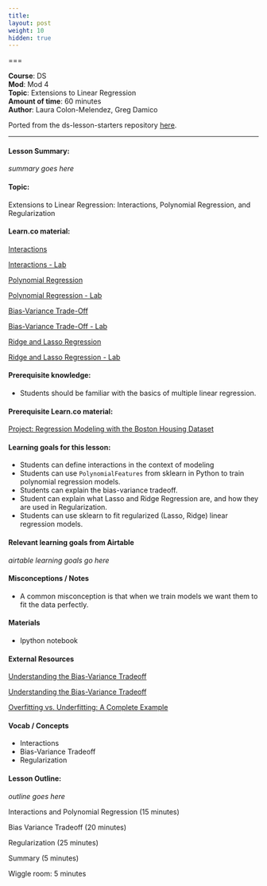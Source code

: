 ```yaml
---
title: 
layout: post
weight: 10
hidden: true
---
```


===


**Course**: DS   <br/>
**Mod**: Mod 4               <br/>
**Topic**: Extensions to Linear Regression   <br/>
**Amount of time**: 60  minutes  <br/>
**Author**: Laura Colon-Melendez, Greg Damico

Ported from the ds-lesson-starters repository [here](https://github.com/learn-co-curriculum/ds-lessons-starter/tree/master/interaction_regularization). 

***

#### Lesson Summary:

_summary goes here_

#### Topic:

Extensions to Linear Regression: Interactions, Polynomial Regression, and Regularization


#### Learn.co material:

[Interactions](https://github.com/learn-co-curriculum/dsc-interaction-terms)

[Interactions - Lab](https://github.com/learn-co-curriculum/dsc-interaction-terms-lab)

[Polynomial Regression](https://github.com/learn-co-curriculum/dsc-polynomial-regression)

[Polynomial Regression - Lab](https://github.com/learn-co-curriculum/dsc-polynomial-regression-lab)

[Bias-Variance Trade-Off](https://github.com/learn-co-curriculum/dsc-bias-variance-trade-off)

[Bias-Variance Trade-Off - Lab](https://github.com/learn-co-curriculum/dsc-bias-variance-trade-off-lab)

[Ridge and Lasso Regression](https://github.com/learn-co-curriculum/dsc-ridge-and-lasso-regression)

[Ridge and Lasso Regression - Lab](https://github.com/learn-co-curriculum/dsc-ridge-and-lasso-regression-lab)


#### Prerequisite knowledge: 

* Students should be familiar with the basics of multiple linear regression. 

#### Prerequisite Learn.co material:

[Project: Regression Modeling with the Boston Housing Dataset](https://github.com/learn-co-curriculum/dsc-regression-boston-lab)

#### Learning goals for this lesson:

* Students can define interactions in the context of modeling 
* Students can use `PolynomialFeatures` from sklearn in Python to train polynomial regression models. 
* Students can explain the bias-variance tradeoff. 
* Student can explain what Lasso and Ridge Regression are, and how they are used in Regularization.
* Students can use sklearn to fit regularized (Lasso, Ridge) linear regression models. 

#### Relevant learning goals from Airtable 

_airtable learning goals go here_

#### Misconceptions / Notes

* A common misconception is that when we train models we want them to fit the data perfectly. 

#### Materials

- Ipython notebook

#### External Resources

[Understanding the Bias-Variance Tradeoff](http://scott.fortmann-roe.com/docs/BiasVariance.html) 

[Understanding the Bias-Variance Tradeoff](https://towardsdatascience.com/understanding-the-bias-variance-tradeoff-165e6942b229)

[Overfitting vs. Underfitting: A Complete Example](https://towardsdatascience.com/overfitting-vs-underfitting-a-complete-example-d05dd7e19765)

#### Vocab / Concepts 

* Interactions
* Bias-Variance Tradeoff
* Regularization 


#### Lesson Outline:

_outline goes here_

Interactions and Polynomial Regression (15 minutes)

Bias Variance Tradeoff (20 minutes)

Regularization (25 minutes)

Summary (5 minutes)

Wiggle room: 5 minutes 
